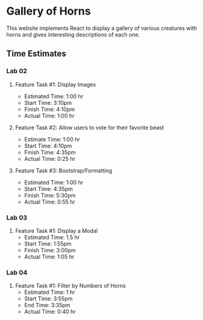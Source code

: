 # Gallery of Horns

This website implements React to display a gallery of various creatures with horns and gives interesting descriptions of each one.

## Time Estimates

### Lab 02

1. Feature Task #1: Display Images
   - Estimated Time: 1:00 hr
   - Start Time: 3:10pm
   - Finish Time: 4:10pm
   - Actual Time: 1:00 hr

2. Feature Task #2: Allow users to vote for their favorite beast
   - Estimate Time: 1:00 hr
   - Start Time: 4:10pm
   - Finish Time: 4:35pm
   - Actual Time: 0:25 hr

3. Feature Task #3: Bootstrap/Formatting
   - Estimated Time: 1:00 hr
   - Start Time: 4:35pm
   - Finish Time: 5:30pm
   - Actual Time: 0:55 hr

### Lab 03

1. Feature Task #1: Display a Modal
   - Estimated Time: 1.5 hr
   - Start Time: 1:55pm
   - Finish Time: 3:00pm
   - Actual Time: 1:05 hr

### Lab 04

1. Feature Task #1: Filter by Numbers of Horns
   - Estimated Time: 1 hr
   - Start Time: 3:55pm
   - End Time: 3:35pm
   - Actual Time: 0:40 hr
